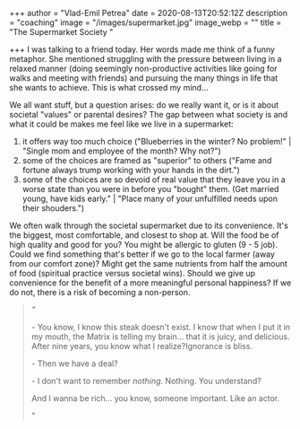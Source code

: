 +++
author = "Vlad-Emil Petrea"
date = 2020-08-13T20:52:12Z
description = "coaching"
image = "/images/supermarket.jpg"
image_webp = ""
title = "The Supermarket Society "

+++
I was talking to a friend today. Her words made me think of a funny metaphor. She mentioned struggling with the pressure between living in a  relaxed manner (doing seemingly non-productive activities like going for walks and meeting with friends) and pursuing the many things in life that she wants to achieve. This is what crossed my mind...

We all want stuff, but a question arises: do we really want it, or is it about societal "values" or parental desires? The gap between what society is and what it could be makes me feel like we live in a supermarket:

1. it offers way too much choice ("Blueberries in the winter? No problem!" | "Single mom and employee of the month? Why not?")
2. some of the choices are framed as "superior" to others ("Fame and fortune always trump working with your hands in the dirt.")
3. some of the choices are so devoid of real value that they leave you in a worse state than you were in before you "bought" them. (Get married young, have kids early." | "Place many of your unfulfilled needs upon their shouders.")

We often walk through the societal supermarket due to its convenience. It's the biggest, most comfortable, and closest to shop at. Will the food be of high quality and good for you? You might be allergic to gluten (9 - 5 job). Could we find something that's better if we go to the local farmer (away from our comfort zone)? Might get the same nutrients from half the amount of  food (spiritual practice versus societal wins). Should we give up convenience for the benefit of a more meaningful personal happiness? If we do not, there is a risk of becoming a non-person.

> _"_
>
> \- You know, I know this steak doesn't exist. I know that when I put it in my mouth, the Matrix is telling my brain... that it is juicy, and delicious. After nine years, you know what I realize?Ignorance is bliss.
>
> \- Then we have a deal?
>
> \- I don't want to remember _nothing_. Nothing. You understand?
>
> And I wanna be rich... you know, someone important. Like an actor.
>
> "